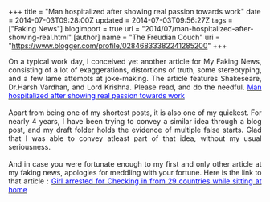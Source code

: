 +++
title = "Man hospitalized after showing real passion towards work"
date = 2014-07-03T09:28:00Z
updated = 2014-07-03T09:56:27Z
tags = ["Faking News"]
blogimport = true 
url = "2014/07/man-hospitalized-after-showing-real.html"
[author]
	name = "The Freudian Couch"
	uri = "https://www.blogger.com/profile/02846833382241285200"
+++

<div dir="ltr" style="text-align: left;" trbidi="on">
<div style="text-align: justify;">
On a typical work day, I conceived yet another article for My Faking News, consisting of a lot of exaggerations, distortions of truth, some stereotyping, and a few lame attempts at joke-making. The article features Shakeseare, Dr.Harsh Vardhan, and Lord Krishna. Please read, and do the needful.&nbsp;<a href="http://my.fakingnews.firstpost.com/2014/07/03/man-hospitalized-after-showing-real-passion-towards-work/" target="_blank"><span style="color: blue;">Man hospitalized after showing real passion towards work</span></a></div>
<div style="text-align: justify;">
<br /></div>
<div style="text-align: justify;">
Apart from being one of my shortest posts, it is also one of my quickest. For nearly 4 years, I have been trying to convey a similar idea through a blog post, and my draft folder holds the evidence of multiple false starts. Glad that I was able to convey atleast part of that idea, without my usual seriousness.</div>
<div style="text-align: justify;">
<br /></div>
<div style="text-align: justify;">
And in case you were fortunate enough to my first and only other article at my faking news, apologies for meddling with your fortune. Here is the link to that article :&nbsp;<a href="http://my.fakingnews.firstpost.com/2013/09/07/girl-arrested-for-checking-in-from-29-countries-while-sitting-at-home/" target="_blank"><span style="color: blue;">Girl arrested for Checking in from 29 countries while sitting at home</span></a></div>
</div>

